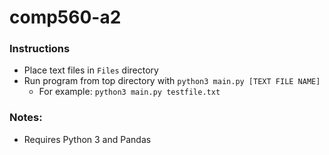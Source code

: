 # comp560-a2

### Instructions
* Place text files in `Files` directory
* Run program from top directory with `python3 main.py [TEXT FILE NAME]`
  * For example: `python3 main.py testfile.txt`
  
### Notes:
* Requires Python 3 and Pandas
